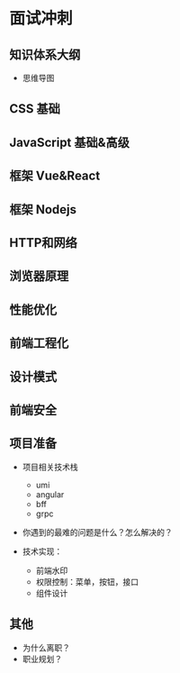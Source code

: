 # 面试冲刺

## 知识体系大纲

- 思维导图


## CSS 基础
## JavaScript 基础&高级
## 框架 Vue&React
## 框架 Nodejs
## HTTP和网络
## 浏览器原理
## 性能优化
## 前端工程化
## 设计模式
## 前端安全

## 项目准备

- 项目相关技术栈
  - umi
  - angular
  - bff
  - grpc

- 你遇到的最难的问题是什么？怎么解决的？
- 技术实现：
  - 前端水印
  - 权限控制：菜单，按钮，接口
  - 组件设计



## 其他

- 为什么离职？
- 职业规划？

